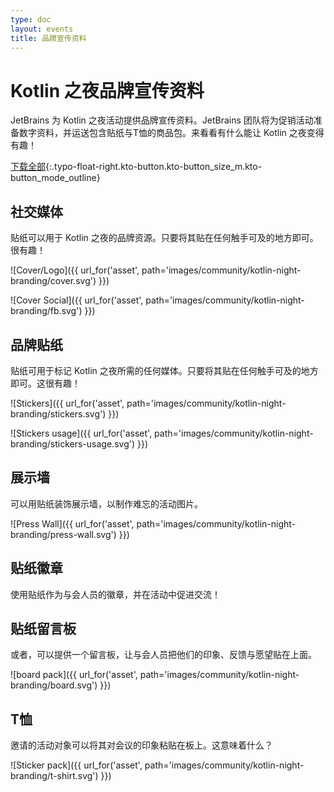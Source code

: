```yaml
---
type: doc
layout: events
title: 品牌宣传资料
---
```


# Kotlin 之夜品牌宣传资料

JetBrains 为 Kotlin 之夜活动提供品牌宣传资料。JetBrains 团队将为促销活动准备数字资料，并运送包含贴纸与T恤的商品包。来看看有什么能让 Kotlin 之夜变得有趣！

[下载全部](https://drive.google.com/drive/u/0/folders/1mAD6S0WBER11_ADPAqHoP1M1rcN9Wx5L){:.typo-float-right.kto-button.kto-button_size_m.kto-button_mode_outline}

## 社交媒体

贴纸可以用于 Kotlin 之夜的品牌资源。只要将其贴在任何触手可及的地方即可。很有趣！

![Cover/Logo]({{ url_for('asset', path='images/community/kotlin-night-branding/cover.svg') }})

![Cover Social]({{ url_for('asset', path='images/community/kotlin-night-branding/fb.svg') }})
 
## 品牌贴纸
 
贴纸可用于标记 Kotlin 之夜所需的任何媒体。只要将其贴在任何触手可及的地方即可。这很有趣！
 
![Stickers]({{ url_for('asset', path='images/community/kotlin-night-branding/stickers.svg') }})
 
![Stickers usage]({{ url_for('asset', path='images/community/kotlin-night-branding/stickers-usage.svg') }})

## 展示墙

可以用贴纸装饰展示墙，以制作难忘的活动图片。

![Press Wall]({{ url_for('asset', path='images/community/kotlin-night-branding/press-wall.svg') }})

## 贴纸徽章

使用贴纸作为与会人员的徽章，并在活动中促进交流！

## 贴纸留言板

或者，可以提供一个留言板，让与会人员把他们的印象、反馈与愿望贴在上面。

![board pack]({{ url_for('asset', path='images/community/kotlin-night-branding/board.svg') }})

## T恤

邀请的活动对象可以将其对会议的印象粘贴在板上。这意味着什么？

![Sticker pack]({{ url_for('asset', path='images/community/kotlin-night-branding/t-shirt.svg') }})
